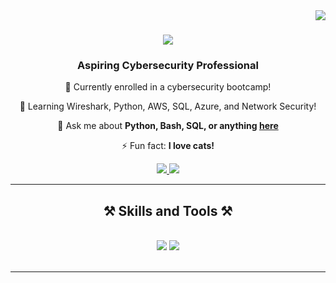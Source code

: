 <img align="right" src="https://visitor-badge.laobi.icu/badge?page_id=HornScrub.MyFirstRepo" />

<h1 align="center">
    <img src="https://readme-typing-svg.herokuapp.com/?font=Righteous&size=35&center=true&vCenter=true&width=500&height=70&duration=4000&lines=Hi+There!+👋;+I'm+[Ben]!;" />
</h1>

<h3 align="center">Aspiring Cybersecurity Professional</h3>

<div align="center">
 
 🔭 Currently enrolled in a cybersecurity bootcamp!
 
 🌱 Learning Wireshark, Python, AWS, SQL, Azure, and Network Security!

💬 Ask me about **Python, Bash, SQL, or anything [here](https://github.com/HornScrub?tab=repositories)**

⚡ Fun fact: **I love cats!**

</div>
 
<div align="center"> 
  <a href="mailto:[benjaminstephan1997@gmail.com]">
    <img src="https://img.shields.io/badge/Gmail-333333?style=for-the-badge&logo=gmail&logoColor=red" />
  </a>
  <a href="www.linkedin.com/in/ben-stephan-250274238" target="_blank">
    <img src="https://img.shields.io/badge/LinkedIn-0077B5?style=for-the-badge&logo=linkedin&logoColor=white" target="_blank" />
  </a>
</div>

<hr/>
 
<h2 align="center">⚒️ Skills and Tools ⚒️</h2>
<br/>
<div align="center">
    <img src="https://skillicons.dev/icons?i=vscode,github,bash,git" />
    <img src="https://skillicons.dev/icons?i=python,mysql,aws,azure" /><br>
</div>

<br/>
<hr/>

